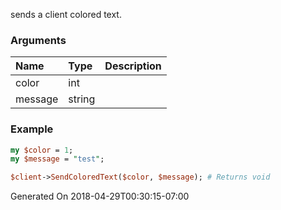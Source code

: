 sends a client colored text.
### Arguments
**Name**|**Type**|**Description**
:---|:---|:---
color|int|
message|string|

### Example

```perl
my $color = 1;
my $message = "test";

$client->SendColoredText($color, $message); # Returns void
```


Generated On 2018-04-29T00:30:15-07:00